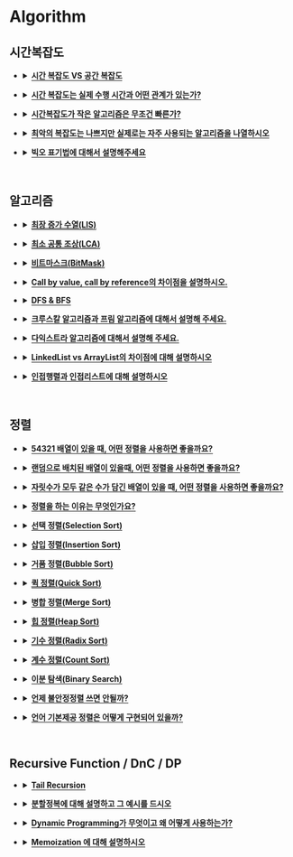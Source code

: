 # Algorithm

<div class="page-body">
   <h2>시간복잡도</h2>
   <ul>
      <li>
         <details>
            <summary><span style="border-bottom:0.05em solid"><strong>시간 복잡도 VS 공간 복잡도</strong></span></summary>
            <p><strong>시간 복잡도</strong> : 알고리즘을 수행하는데 연산이 몇번 이루어지는지</p>
            <p><strong>공간 복잡도</strong> : 알고리즘이 필요로하는 자원의 양</p>
         </details>
      </li>
   </ul>
   <ul>
      <li>
         <details>
            <summary><span style="border-bottom:0.05em solid"><strong>시간 복잡도는 실제 수행 시간과 어떤 관계가 있는가?</strong></span></summary>
            <p>실제 수행 시간에 미치는 요소는 아주 많다. CPU의 클록 속도, 1클록에 수행할 수 있는 명령어 수, 프로그램의 메모리 접근 패턴, 운영체제와 컴파일러 버전 등..</p>
            <p>시간 복잡도는 반복문이 반복되는 횟수로 판단한다.</p>
         </details>
      </li>
   </ul>
   <ul>
      <li>
         <details>
            <summary><span style="border-bottom:0.05em solid"><strong>시간복잡도가 작은 알고리즘은 무조건 빠른가?</strong></span></summary>
         </details>
      </li>
   </ul>
   <ul>
      <li>
         <details>
            <summary><span style="border-bottom:0.05em solid"><strong>최악의 복잡도는 나쁘지만 실제로는 자주 사용되는 알고리즘을 나열하시오</strong></span></summary>
            <ol>
               <li>Quick Sort</li>
            </ol>
            <ol>
               <li>Hash</li>
            </ol>
         </details>
      </li>
   </ul>
   <ul>
      <li>
         <details>
            <summary><span style="border-bottom:0.05em solid"><strong>빅오 표기법에 대해서 설명해주세요</strong></span></summary>
            <p>알고리즘의 효율성을 표기해주는 기법</p>
            <ul>
               <li>빅오(Big-O) : 최악의 경우</li>
            </ul>
            <ul>
               <li>빅오메가(big-Ω) : 최선의 경우</li>
            </ul>
            <ul>
               <li>빅세타(big-Θ) : 평균</li>
            </ul>
         </details>
      </li>
   </ul>
   <p></p>
   <br>
   <h2>알고리즘</h2>
   <ul>
      <li>
         <details>
            <summary><span style="border-bottom:0.05em solid"><strong><a href="https://github.com/gyoogle/tech-interview-for-developer/blob/master/Algorithm/LIS%20(Longest%20Increasing%20Sequence).md">최장 증가 수열(LIS)</a></strong></span></summary>
         </details>
      </li>
   </ul>
   <ul>
      <li>
         <details>
            <summary><span style="border-bottom:0.05em solid"><strong><a href="https://github.com/gyoogle/tech-interview-for-developer/blob/master/Algorithm/LCA(Lowest%20Common%20Ancestor).md">최소 공통 조상(LCA)</a></strong></span></summary>
         </details>
      </li>
   </ul>
   <ul>
      <li>
         <details>
            <summary><span style="border-bottom:0.05em solid"><strong><a href="https://github.com/gyoogle/tech-interview-for-developer/blob/master/Algorithm/%EB%B9%84%ED%8A%B8%EB%A7%88%EC%8A%A4%ED%81%AC(BitMask).md">비트마스크(BitMask)</a></strong></span></summary>
         </details>
      </li>
   </ul>
   <ul>
      <li>
         <details>
            <summary><span style="border-bottom:0.05em solid"><strong>Call by value, call by reference의 차이점을 설명하시오.</strong></span></summary>
            <p>Call by Value는 함수를 호출할때 값을 넘겨주고, Call by Reference는 변수의 레퍼런스를 전달합니다. Call by value는 함수 내에서 값이 변경되어도 원본 값은 변경되지 않지만, Call by Reference는 원본 값도 변경된다는 특징이 있습니다.</p>
         </details>
      </li>
   </ul>
   <ul>
      <li>
         <details>
            <summary><span style="border-bottom:0.05em solid"><strong>DFS &amp; BFS</strong></span></summary>
            <p><strong>DFS</strong></p>
            <ul>
               <li>다음 브랜치로 넘어가기 전에 해당 브랜치를 모두 탐색</li>
            </ul>
            <ul>
               <li>스택/재귀함수</li>
            </ul>
            <ul>
               <li>모든 경로를 방문해야할 경우</li>
            </ul>
            <ul>
               <li>시간 복잡도 : 인접행렬 O(V^2), 인접리스트 O(V+E)</li>
            </ul>
            <p><strong>BFS</strong></p>
            <ul>
               <li>인접한 노드부터 먼저 탐색</li>
            </ul>
            <ul>
               <li>큐</li>
            </ul>
            <ul>
               <li>최소 비용 구하기</li>
            </ul>
            <ul>
               <li>시간 복잡도 : 인접행렬 O(V^2), 인접리스트 O(V+E)</li>
            </ul>
         </details>
      </li>
   </ul>
   <ul>
      <li>
         <details>
            <summary><span style="border-bottom:0.05em solid"><strong>크루스칼 알고리즘과 프림 알고리즘에 대해서 설명해 주세요.</strong></span></summary>
            <p><strong>크루스칼 알고리즘</strong></p>
            <ul>
               <li>간선 위주의 알고리즘</li>
            </ul>
            <ul>
               <li>정점 개수에 비해 간선이 적은 경우 사용</li>
            </ul>
            <ul>
               <li>시간 복잡도 : O(E logE)</li>
            </ul>
            <pre><code>1. 간선 오름차순 연결
2. 가중치 가장 작은거 선택
3. 사이클이면 무시하고 지나침
4. 2~3 반복</code></pre>
            <p><strong>프림 알고리즘</strong></p>
            <ul>
               <li>정점 위주의 알고리즘</li>
            </ul>
            <ul>
               <li>간선 개수에 비해 정점 개수가 적은 경우 사용</li>
            </ul>
            <ul>
               <li>시간 복잡도 : O(E logV)</li>
            </ul>
            <pre><code>1. 정점 선택
2. 정점에서 연결된 간선 중 가장 가중치 작은거 선택
3. 반대편이 이미 추가된 정점이면 무시
4. 2~3반복</code></pre>
         </details>
      </li>
   </ul>
   <ul>
      <li>
         <details>
            <summary><span style="border-bottom:0.05em solid"><strong>다익스트라 알고리즘에 대해서 설명해 주세요.</strong></span></summary>
            <p>그래프의 최단거리를 찾기 위한 알고리즘</p>
            <p>현재까지의 최단거리를 계속 갱신</p>
         </details>
      </li>
   </ul>
   <ul>
      <li>
         <details>
            <summary><span style="border-bottom:0.05em solid"><strong>LinkedList vs ArrayList의 차이점에 대해 설명하시오</strong></span></summary>
            <p><strong>ArrayList</strong></p>
            <ul>
               <li>데이터들이 순서대로 늘어선 배열의 형식</li>
            </ul>
            <ul>
               <li>Random access 가능하므로 검색 빠름</li>
            </ul>
            <ul>
               <li>삽입/삭제 느림</li>
            </ul>
            <p><strong>LinkedList</strong></p>
            <ul>
               <li>자료의 주소값으로 연결된 형식</li>
            </ul>
            <ul>
               <li>검색 느림</li>
            </ul>
            <ul>
               <li>삽입/삭제 빠름</li>
            </ul>
         </details>
      </li>
   </ul>
   <ul>
      <li>
         <details>
            <summary><span style="border-bottom:0.05em solid"><strong>인접행렬과 인접리스트에 대해 설명하시오</strong></span></summary>
            <p><strong>인접행렬</strong></p>
            <ul>
               <li>이차원 배열로 표현</li>
            </ul>
            <ul>
               <li>O(V^2)</li>
            </ul>
            <ul>
               <li>두 정점 연결되어있는지 여부 → O(1)</li>
            </ul>
            <ul>
               <li>모든 노드 방문시 O(V)</li>
            </ul>
            <ul>
               <li>간선이 적다면 인접리스트 사용</li>
            </ul>
            <p><strong>인접리스트</strong></p>
            <ul>
               <li>리스트로 표현</li>
            </ul>
            <ul>
               <li>O(V+E)</li>
            </ul>
            <ul>
               <li>탐색 시 간선 개수만큼만 방문</li>
            </ul>
            <ul>
               <li>두 정점 연결되어있는지 확인 → 정점에 연결된 노드 다 방문 O(V)</li>
            </ul>
         </details>
      </li>
   </ul>
   <p></p>
   <br>
   <h2>정렬</h2>
   <figure/></a></figure>
   <ul>
      <li>
         <details>
            <summary><span style="border-bottom:0.05em solid"><strong>54321 배열이 있을 때, 어떤 정렬을 사용하면 좋을까요?</strong></span></summary>
         </details>
      </li>
   </ul>
   <ul>
      <li>
         <details>
            <summary><span style="border-bottom:0.05em solid"><strong>랜덤으로 배치된 배열이 있을때, 어떤 정렬을 사용하면 좋을까요?</strong></span></summary>
         </details>
      </li>
   </ul>
   <ul>
      <li>
         <details>
            <summary><span style="border-bottom:0.05em solid"><strong>자릿수가 모두 같은 수가 담긴 배열이 있을 때, 어떤 정렬을 사용하면 좋을까요?</strong></span></summary>
         </details>
      </li>
   </ul>
   <ul>
      <li>
         <details>
            <summary><span style="border-bottom:0.05em solid"><strong>정렬을 하는 이유는 무엇인가요?</strong></span></summary>
            <p>데이터를 탐색하기 위해</p>
            <p>만약 정렬이 되어있다면 이진탐색을 할 수 있음</p>
         </details>
      </li>
   </ul>
   <ul>
      <li>
         <details>
            <summary><span style="border-bottom:0.05em solid"><strong>선택 정렬(Selection Sort)</strong></span></summary>
            <ul>
               <li>앞에서부터 차근차근 비교하며 정렬하는 방법</li>
            </ul>
            <ul>
               <li>불안정 정렬, 제자리 정렬</li>
            </ul>
            <ul>
               <li>시간복잡도 O(N^2)</li>
            </ul>
         </details>
      </li>
   </ul>
   <ul>
      <li>
         <details>
            <summary><span style="border-bottom:0.05em solid"><strong>삽입 정렬(Insertion Sort)</strong></span></summary>
            <ul>
               <li>원소가 삽입될 자리를 찾아나가는 정렬 방식</li>
            </ul>
            <ul>
               <li>안정 정렬, 제자리 정렬</li>
            </ul>
            <ul>
               <li>최선의 경우 O(N), 평균/최악의 경우 O(N^2)</li>
            </ul>
         </details>
      </li>
   </ul>
   <ul>
      <li>
         <details>
            <summary><span style="border-bottom:0.05em solid"><strong>거품 정렬(Bubble Sort)</strong></span></summary>
            <ul>
               <li>인접한 두 원소를 비교하며 정렬하는 방식</li>
            </ul>
            <ul>
               <li>시간복잡도 O(N^2)</li>
            </ul>
            <ul>
               <li>안정정렬, 제자리정렬</li>
            </ul>
         </details>
      </li>
   </ul>
   <ul>
      <li>
         <details>
            <summary><span style="border-bottom:0.05em solid"><strong><a href="https://github.com/gyoogle/tech-interview-for-developer/blob/master/Algorithm/QuickSort.md">퀵 정렬(Quick Sort)</a></strong></span></summary>
         </details>
      </li>
   </ul>
   <ul>
      <li>
         <details>
            <summary><strong><span style="border-bottom:0.05em solid">병합 정렬(Merge Sort)</span></strong></summary>
            <ul>
               <li>분할정복을 이용한 방식</li>
            </ul>
            <ul>
               <li>데이터를 분할하여 분할된 여러개의 부분집합을 하나의 정렬된 집합으로 병합하여 진행</li>
            </ul>
            <ul>
               <li>안정정렬</li>
            </ul>
            <ul>
               <li>
                  시간 복잡도
                  <ul>
                     <li>분할 : n개 원소를 두개로 분할 → O(logN)</li>
                  </ul>
                  <ul>
                     <li>병합 : 최대 n번의 비교연산 → O(N)</li>
                  </ul>
                  <ul>
                     <li>총 시간복잡도 = O(NlogN)</li>
                  </ul>
               </li>
            </ul>
            <ul>
               <li>
                  공간 복잡도 : n개에 데이터에 대해 정렬된 데이터를 저장할 추가적인 공간 필요
                  <figure id="0f714e49-aaf1-4db6-bf58-6377f98522e5">
                     <a href="https://github.com/gyoogle/tech-interview-for-developer/blob/master/Algorithm/MergeSort.md" class="bookmark source">
                        <div class="bookmark-info">
                           <div class="bookmark-text">
                              <div class="bookmark-title">gyoogle/tech-interview-for-developer</div>
                              <div class="bookmark-description">머지 소트(Merge Sort) 합병 정렬이라고도 부르며, 분할 정복 방법을 통해 구현 큰 문제를 작은 문제 단위로 쪼개면서 해결해나가는 방식 빠른 정렬로 분류되며, 퀵소트와 함께 많이 언급되는 정렬 방식이다.</div>
                           </div>
                           <div class="bookmark-href"><img src="https://github.com/favicon.ico" class="icon bookmark-icon"/>https://github.com/gyoogle/tech-interview-for-developer/blob/master/Algorithm/MergeSort.md</div>
                        </div>
                     </a>
                  </figure>
               </li>
            </ul>
         </details>
      </li>
   </ul>
   <ul>
      <li>
         <details>
            <summary><span style="border-bottom:0.05em solid"><strong><a href="https://github.com/gyoogle/tech-interview-for-developer/blob/master/Algorithm/HeapSort.md">힙 정렬(Heap Sort)</a></strong></span></summary>
         </details>
      </li>
   </ul>
   <ul>
      <li>
         <details>
            <summary><span style="border-bottom:0.05em solid"><strong><a href="https://github.com/gyoogle/tech-interview-for-developer/blob/master/Algorithm/Sort_Radix.md">기수 정렬(Radix Sort)</a></strong></span></summary>
         </details>
      </li>
   </ul>
   <ul>
      <li>
         <details>
            <summary><span style="border-bottom:0.05em solid"><strong><a href="https://github.com/gyoogle/tech-interview-for-developer/blob/master/Algorithm/Sort_Counting.md">계수 정렬(Count Sort)</a></strong></span></summary>
         </details>
      </li>
   </ul>
   <ul>
      <li>
         <details>
            <summary><span style="border-bottom:0.05em solid"><strong>이분 탐색(Binary Search)</strong></span></summary>
            <p>탐색 범위를 두 부분으로 나누며 탐색함</p>
            <ul>
               <li>전체 탐색 O(N)</li>
            </ul>
            <ul>
               <li>이분 탐색 O(logN)</li>
            </ul>
         </details>
      </li>
   </ul>
   <ul>
      <li>
         <details>
            <summary><span style="border-bottom:0.05em solid"><strong>언제 불안정정렬 쓰면 안될까?</strong></span></summary>
            <p>기존의 정렬은 유지해야할때</p>
            <p>A,B 쌍인데 B는 이미 정렬상태로 입력됨. 안정정렬쓰면 좋지만 불안정정렬쓰면 기존의 정렬 깨짐</p>
         </details>
      </li>
   </ul>
   <ul>
      <li>
         <details>
            <summary><span style="border-bottom:0.05em solid"><strong>언어 기본제공 정렬은 어떻게 구현되어 있을까?</strong></span></summary>
         </details>
      </li>
   </ul>
   <p></p>
   <p></p>
   <br>
   <h2>Recursive Function / DnC / DP</h2>
   <ul>
      <li>
         <details>
            <summary><span style="border-bottom:0.05em solid"><strong>Tail Recursion</strong></span></summary>
         </details>
      </li>
   </ul>
   <ul>
      <li>
         <details>
            <summary><span style="border-bottom:0.05em solid"><strong>분할정복에 대해 설명하고 그 예시를 드시오</strong></span></summary>
            <p>큰 문제를 작은 문제로 나눠서 작은 문제를 해결해 합치면서 해를 구하는 것</p>
            <ol>
               <li>Merge Sort / Quick Sort</li>
            </ol>
            <ol>
               <li>이분 탐색</li>
            </ol>
         </details>
      </li>
   </ul>
   <ul>
      <li>
         <details>
            <summary><span style="border-bottom:0.05em solid"><strong>Dynamic Programming가 무엇이고 왜 어떻게 사용하는가?</strong></span></summary>
            <ul>
               <li>복잡한 문제를 간단한 여러개로 나누어 푸는 것</li>
            </ul>
            <ul>
               <li>한 가지 문제에 대해 한 번만 품</li>
            </ul>
            <ul>
               <li>같은 문제는 항상 정답이 같다</li>
            </ul>
         </details>
      </li>
   </ul>
   <ul>
      <li>
         <details>
            <summary><span style="border-bottom:0.05em solid"><strong>Memoization 에 대해 설명하시오</strong></span></summary>
            <p>한 번 계산한 것은 저장해두고 재활용함</p>
         </details>
      </li>
   </ul>
   <p></p>
</div>
